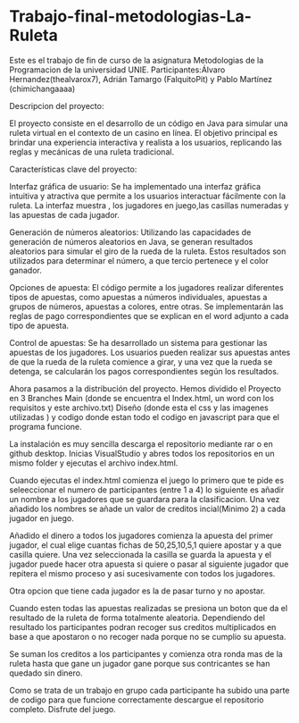 # Trabajo-final-metodologias-La-Ruleta

Este es el trabajo de fin de curso de la asignatura Metodologias de la Programacion de la universidad UNIE.
Participantes:Álvaro Hernandez(thealvarox7), Adrián Tamargo (FalquitoPit) y Pablo Martínez (chimichangaaaa)

Descripcion del proyecto:

El proyecto consiste en el desarrollo de un código en Java para simular una ruleta virtual en el contexto de un casino en línea. El objetivo principal es brindar una experiencia interactiva y realista a los usuarios, replicando las reglas y mecánicas de una ruleta tradicional.

Características clave del proyecto:

Interfaz gráfica de usuario: Se ha implementado una interfaz gráfica intuitiva y atractiva que permite a los usuarios interactuar fácilmente con la ruleta. La interfaz muestra , los jugadores en juego,las casillas numeradas y las apuestas de cada jugador.

Generación de números aleatorios: Utilizando las capacidades de generación de números aleatorios en Java, se generan resultados aleatorios para simular el giro de la rueda de la ruleta. Estos resultados son utilizados para determinar el número, a que tercio pertenece y el color ganador.

Opciones de apuesta: El código permite a los jugadores realizar diferentes tipos de apuestas, como apuestas a números individuales, apuestas a grupos de números, apuestas a colores, entre otras. Se implementarán las reglas de pago correspondientes que se explican en el word adjunto a cada tipo de apuesta.

Control de apuestas: Se ha desarrollado un sistema para gestionar las apuestas de los jugadores. Los usuarios pueden realizar sus apuestas antes de que la rueda de la ruleta comience a girar, y una vez que la rueda se detenga, se calcularán los pagos correspondientes según los resultados.


Ahora pasamos a la distribución del proyecto.
Hemos dividido el Proyecto en 3 Branches Main (donde se encuentra el Index.html, un word con los requisitos y este archivo.txt) Diseño (donde esta el css y las imagenes utilizadas ) y codigo donde estan todo el codigo en javascript para que el programa funcione.

La instalación es muy sencilla descarga el repositorio mediante rar o en github desktop. Inicias VisualStudio y abres todos los repositorios en un mismo folder y ejecutas el archivo index.html.



Cuando ejecutas el index.html comienza el juego lo primero que te pide es seleeccionar el numero de participantes (entre 1 a 4) lo siguiente es añadir un nombre a los jugadores que se guardara para la clasificacion. Una vez añadido los nombres se añade un valor de creditos incial(Minimo 2) a cada jugador en juego.

Añadido el dinero a todos los jugadores comienza la apuesta del primer jugador, el cual elige cuantas fichas de 50,25,10,5,1 quiere apostar y a que casilla quiere. Una vez seleccionada la casilla se guarda la apuesta y el jugador puede hacer otra apuesta si quiere o pasar al siguiente jugador que repitera el mismo proceso y asi sucesivamente con todos los jugadores.

Otra opcion que tiene cada jugador es la de pasar turno y no apostar.

Cuando esten todas las apuestas realizadas se presiona un boton que da el resultado de la ruleta de forma totalmente aleatoria. Dependiendo del resultado los participantes podran recoger sus creditos multiplicados en base a que apostaron o no recoger nada porque no se cumplio su apuesta.

Se suman los creditos a los participantes y comienza otra ronda mas de la ruleta hasta que gane un jugador gane  porque sus contricantes se han quedado sin dinero.


Como se trata de un trabajo en grupo cada participante ha subido una parte de codigo para que funcione correctamente descargue el repositorio completo.
Disfrute del juego.
